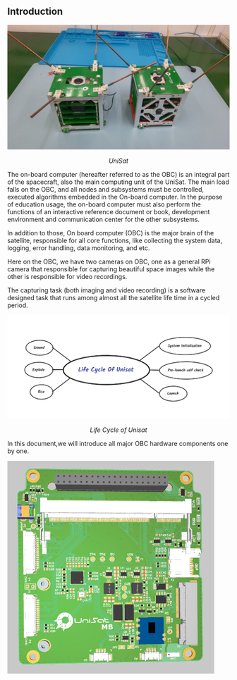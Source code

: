## Introduction

<p align="center">
    <img src="assets/images/unisat-2.jpg">
  <p align="center"><i>UniSat</i></p>
</p>

The on-board computer (hereafter referred to as the OBC) is an integral part of the spacecraft, also the main computing unit of the UniSat. The main load falls on the OBC, and all nodes and subsystems must be controlled, executed algorithms embedded in the On-board computer. In the purpose of education usage, the on-board computer must also perform the functions of an interactive reference document or book, development environment and communication center for the other subsystems.

In addition to those, On board computer (OBC) is the major brain of the satellite, responsible for all core functions, like collecting the system data, logging, error handling, data monitoring, and etc.

Here on the OBC, we have two cameras on OBC, one as a general RPi camera that responsible for capturing beautiful space images while the other is responsible for video recordings.

The capturing task (both imaging and video recording) is a software designed task that runs among almost all the satellite life time in a cycled period.

<p align="center">
    <img src="assets/images/life-cycle.png">
  <p align="center"><i>Life Cycle of Unisat</i></p>
</p>
In this document,we will introduce all major OBC hardware components one by one.

![CleanShot 2021-11-01 at 17.44.23](https://raw.githubusercontent.com/azataiot/images/master/2021/11/01/CleanShot%202021-11-01%20at%2017.44.23.png)

